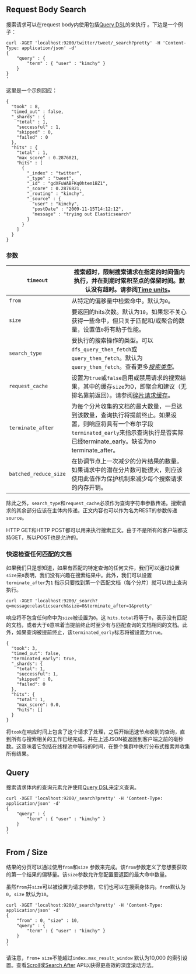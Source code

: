 ## Request Body Search

搜索请求可以在request body内使用包括[Query DSL](https://www.elastic.co/guide/en/elasticsearch/reference/current/query-dsl.html)的来执行 。下边是一个例子：

```
curl -XGET 'localhost:9200/twitter/tweet/_search?pretty' -H 'Content-Type: application/json' -d'
{
    "query" : {
        "term" : { "user" : "kimchy" }
    }
}
'
```



这里是一个示例回应：

```
{
  "took" : 8,
  "timed_out" : false,
  "_shards" : {
    "total" : 1,
    "successful" : 1,
    "skipped" : 0,
    "failed" : 0
  },
  "hits" : {
    "total" : 1,
    "max_score" : 0.2876821,
    "hits" : [
      {
        "_index" : "twitter",
        "_type" : "tweet",
        "_id" : "gdXFuWABFKq0htem1BZ1",
        "_score" : 0.2876821,
        "_routing" : "kimchy",
        "_source" : {
          "user" : "kimchy",
          "postDate" : "2009-11-15T14:12:12",
          "message" : "trying out Elasticsearch"
        }
      }
    ]
  }
}
```

### 参数

| `timeout`             | 搜索超时，限制搜索请求在指定的时间值内执行，并在到期时累积至点的保留时间。默认没有超时。请参阅[Time units](https://www.elastic.co/guide/en/elasticsearch/reference/current/common-options.html#time-units)。 |
| --------------------- | ---------------------------------------- |
| `from`                | 从特定的偏移量中检索命中。默认为`0`。                     |
| `size`                | 要返回的hits次数。默认为`10`。如果您不关心获得一些命中，但只关于匹配和/或聚合的数量，设置值`0`将有助于性能。 |
| `search_type`         | 要执行的搜索操作的类型。可以 `dfs_query_then_fetch`或`query_then_fetch`。默认为`query_then_fetch`。查看更多[*搜索类型*](https://www.elastic.co/guide/en/elasticsearch/reference/current/search-request-search-type.html)。 |
| `request_cache`       | 设置为`true`或`false`启用或禁用请求的搜索结果，其中的缓存`size`为0，即聚合和建议（无排名靠前返回）。请参阅[碎片请求缓存](https://www.elastic.co/guide/en/elasticsearch/reference/current/shard-request-cache.html)。 |
| `terminate_after`     | 为每个分片收集的文档的最大数量，一旦达到该数量，查询执行将提前终止。如果设置，则响应将具有一个布尔字段`terminated_early`来指示查询执行是否实际已经terminate_early。缺省为no terminate_after。 |
| `batched_reduce_size` | 在协调节点上一次减少的分片结果的数量。如果请求中的潜在分片数可能很大，则应该使用此值作为保护机制来减少每个搜索请求的内存开销。 |

除此之外，`search_type`和`request_cache`必须作为查询字符串参数传递。搜索请求的其余部分应该在主体内传递。正文内容也可以作为名为REST的参数传递`source`。

HTTP GET和HTTP POST都可以用来执行搜索正文。由于不是所有的客户端都支持GET，所以POST也是允许的。

### 快速检查任何匹配的文档

如果我们只是想知道，如果有匹配的特定查询的任何文件，我们可以通过设置`size`来`0`表明，我们没有兴趣在搜索结果中。此外，我们可以设置`terminate_after`为`1` 指示只要找到第一个匹配文档（每个分片）就可以终止查询执行。

```
curl -XGET 'localhost:9200/_search?q=message:elasticsearch&size=0&terminate_after=1&pretty'
```

响应将不包含任何命中为`size`被设置为`0`。这 `hits.total`将等于`0`，表示没有匹配的文档，或者大于`0`意味着当提前终止时至少有与匹配查询的文档相同的文档。此外，如果查询被提前终止，该`terminated_early`标志将被设置为`true`。

```
{
  "took": 3,
  "timed_out": false,
  "terminated_early": true,
  "_shards": {
    "total": 1,
    "successful": 1,
    "skipped" : 0,
    "failed": 0
  },
  "hits": {
    "total": 1,
    "max_score": 0.0,
    "hits": []
  }
}
```

将`took`在响应时间上包含了这个请求了处理，之后开始迅速节点收到的查询，直到所有与搜索相关的工作已经完成，并在上述JSON被返回到客户端之前的毫秒数。这意味着它包括在线程池中等待的时间，在整个集群中执行分布式搜索并收集所有结果。



## Query

搜索请求体内的查询元素允许使用[Query DSL](https://www.elastic.co/guide/en/elasticsearch/reference/current/query-dsl.html)来定义查询。

```
curl -XGET 'localhost:9200/_search?pretty' -H 'Content-Type: application/json' -d'
{
    "query" : {
        "term" : { "user" : "kimchy" }
    }
}
'
```

## From / Size

结果的分页可以通过使用`from`和`size` 参数来完成。该`from`参数定义了您想要获取的第一个结果的偏移量。该`size`参数允许您配置要返回的最大命中数量。

虽然`from`并`size`可以被设置为请求参数，它们也可以在搜索身体内。`from`默认为`0`，`size` 默认为`10`。

```
curl -XGET 'localhost:9200/_search?pretty' -H 'Content-Type: application/json' -d'
{
    "from" : 0, "size" : 10,
    "query" : {
        "term" : { "user" : "kimchy" }
    }
}
'
```

请注意，`from`+ `size`不能超过`index.max_result_window` 默认为10,000 的索引设置。查看[Scroll](https://www.elastic.co/guide/en/elasticsearch/reference/current/search-request-scroll.html)或[Search After](https://www.elastic.co/guide/en/elasticsearch/reference/current/search-request-search-after.html) API以获得更高效的深度滚动方法。